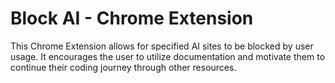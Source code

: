 # Block AI - Chrome Extension
This Chrome Extension allows for specified AI sites to be blocked by user usage. It encourages the user to utilize documentation and motivate them to continue their coding journey through other resources. 